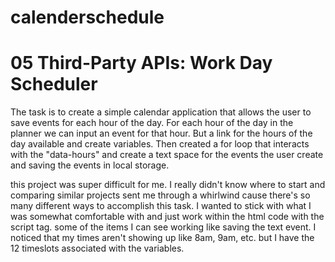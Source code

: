 # calenderschedule
# 05 Third-Party APIs: Work Day Scheduler

The task is to create a simple calendar application that allows the user to save events for each hour of the day. 
For each hour of the day in the planner we can input an event for that hour. 
But a link for the hours of the day available and create variables. Then created a for loop that interacts with the "data-hours" and create a text space for the events the user create and saving the events in local storage.

this project was super difficult for me. I really didn't know where to start and comparing similar projects sent me through a whirlwind cause there's so many different ways to accomplish this task.
I wanted to stick with what I was somewhat comfortable with and just work within the html code with the script tag. some of the items I can see working like saving the text event. I noticed that my times aren't showing up like 8am, 9am, etc. but I have the 12 timeslots associated with the variables. 
